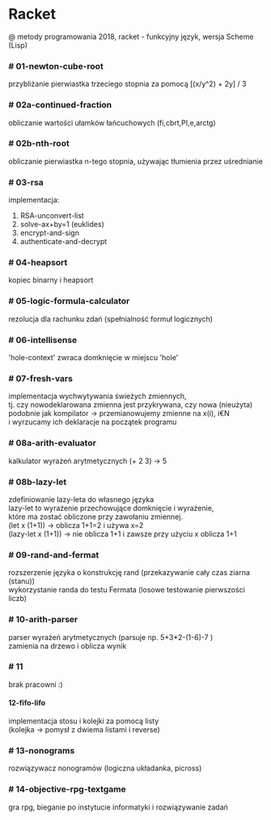 # Racket
@ metody programowania 2018,
racket - funkcyjny język, wersja Scheme (Lisp)

### # 01-newton-cube-root
przybliżanie pierwiastka trzeciego stopnia za pomocą [(x/y^2) + 2y] / 3

### # 02a-continued-fraction
obliczanie wartości ułamków łańcuchowych (fi,cbrt,PI,e,arctg)

### # 02b-nth-root
obliczanie pierwiastka n-tego stopnia, używając tłumienia przez uśrednianie

### # 03-rsa
implementacja:
1. RSA-unconvert-list
2. solve-ax+by=1 (euklides)
3. encrypt-and-sign
4. authenticate-and-decrypt

### # 04-heapsort
kopiec binarny i heapsort

### # 05-logic-formula-calculator
rezolucja dla rachunku zdań (spełnialność formuł logicznych)

### # 06-intellisense
'hole-context' zwraca domknięcie w miejscu 'hole'

### # 07-fresh-vars
implementacja wychwytywania świeżych zmiennych,  
tj. czy nowodeklarowana zmienna jest przykrywana, czy nowa (nieużyta)  
podobnie jak kompilator -> przemianowujemy zmienne na x(i), i€N  
i wyrzucamy ich deklaracje na początek programu

### # 08a-arith-evaluator
kalkulator wyrażeń arytmetycznych
(+ 2 3) -> 5

### # 08b-lazy-let
zdefiniowanie lazy-leta do własnego języka  
lazy-let to wyrażenie przechowujące domknięcie i wyrażenie,  
które ma zostać obliczone przy zawołaniu zmiennej.  
(let x (1+1)) -> oblicza 1+1=2 i używa x=2  
(lazy-let x (1+1)) -> nie oblicza 1+1 i zawsze przy użyciu x oblicza 1+1  

### # 09-rand-and-fermat
rozszerzenie języka o konstrukcję rand (przekazywanie cały czas ziarna (stanu))  
wykorzystanie randa do testu Fermata (losowe testowanie pierwszości liczb)

### # 10-arith-parser
parser wyrażeń arytmetycznych (parsuje np. 5+3*2-(1-6)-7 )  
zamienia na drzewo i oblicza wynik

### # 11
brak pracowni :)

#### 12-fifo-lifo
implementacja stosu i kolejki za pomocą listy  
(kolejka -> pomysł z dwiema listami i reverse)

### # 13-nonograms
rozwiązywacz nonogramów (logiczna układanka, picross)

### # 14-objective-rpg-textgame
gra rpg, bieganie po instytucie informatyki i rozwiązywanie zadań

